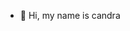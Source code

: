 - 👋 Hi, my name is candra


<!---
candra280101/candra280101 is a ✨ special ✨ repository because its `README.md` (this file) appears on your GitHub profile.
You can click the Preview link to take a look at your changes.
--->

